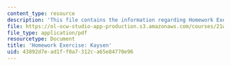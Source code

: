 ```yaml
---
content_type: resource
description: 'This file contains the information regarding Homework Exercise: Kaysen.'
file: https://ol-ocw-studio-app-production.s3.amazonaws.com/courses/21w-022-03-writing-and-experience-reading-and-writing-autobiography-spring-2014/43892d7ead1ff0a7312ca65e84770e96_MIT21W_022_03S14_0417.pdf
file_type: application/pdf
resourcetype: Document
title: 'Homework Exercise: Kaysen'
uid: 43892d7e-ad1f-f0a7-312c-a65e84770e96
---
```

